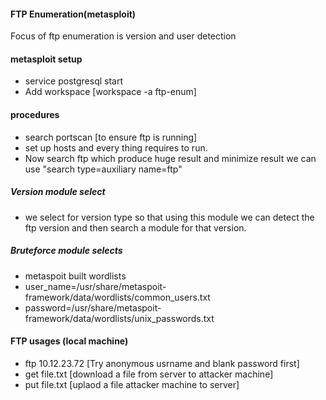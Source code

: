 #### FTP Enumeration(metasploit)
Focus of ftp enumeration is version and user detection
#### metasploit setup
- service postgresql start
- Add workspace [workspace -a ftp-enum]
#### procedures
- search portscan [to ensure ftp is running]
- set up hosts and every thing requires to  run.
- Now search ftp which produce huge result and minimize result we can use "search type=auxiliary name=ftp" 
##### Version module select
- we select for version type so that using this module we can detect the ftp version and
then search a module for that version.

##### Bruteforce module selects
- metaspoit built wordlists
- user_name=/usr/share/metaspoit-framework/data/wordlists/common_users.txt
- password=/usr/share/metaspoit-framework/data/wordlists/unix_passwords.txt
#### FTP usages (local machine)
- ftp 10.12.23.72 [Try anonymous usrname and blank password first]
- get file.txt [download a file from server to attacker machine]
- put file.txt [uplaod a file attacker machine to server]
